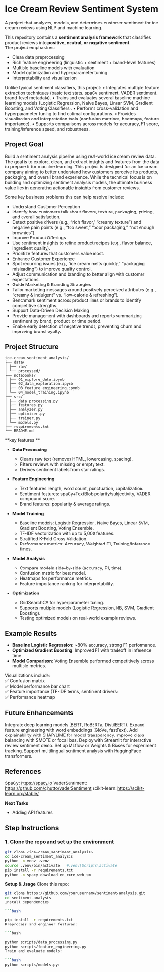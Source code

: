 # Ice Cream Review Sentiment System

A project that analyzes, models, and determines  customer sentiment for ice cream reviews using NLP and machine learning.

This repository contains a **sentiment analysis framework** that classifies product reviews into **positive, neutral, or negative sentiment**.  
The project emphasizes:
- Clean data preprocessing
- Rich feature engineering (linguistic + sentiment + brand-level features)
- Multiple baseline models with evaluation
- Model optimization and hyperparameter tuning
- Interpretability and visualization

Unlike typical sentiment classifiers, this project:
•	Integrates multiple feature extraction techniques (basic text stats, spaCy sentiment, VADER sentiment, brand-level metadata).
•	Trains and evaluates several baseline machine learning models (Logistic Regression, Naive Bayes, Linear SVM, Gradient Boosting, and Voting Classifiers).
•	Performs cross-validation and hyperparameter tuning to find optimal configurations.
•	Provides visualisation and interpretation tools (confusion matrices, heatmaps, feature importance).
•	Supports comparisons across models for accuracy, F1 score, training/inference speed, and robustness.


## Project Goal
Build a sentiment analysis pipeline using real-world ice cream review data. The goal is to explore, clean, and extract insights and features from the data to prepare it for machine learning.
This project is designed for an ice cream company aiming to better understand how customers perceive its products, packaging, and overall brand experience. While the technical focus is on building and optimizing sentiment analysis models, the ultimate business value lies in generating actionable insights from customer reviews.

Some key business problems this can help resolve include:
- Understand Customer Perception
- Identify how customers talk about flavors, texture, packaging, pricing, and overall satisfaction.
- Detect positive drivers (e.g., “rich flavor,” “creamy texture”) and negative pain points (e.g., “too sweet,” “poor packaging,” “not enough brownies”).
- Improve Product Offerings
- Use sentiment insights to refine product recipes (e.g., flavor balance, ingredient quality).
- Prioritize features that customers value most.
- Enhance Customer Experience
- Spot recurring issues (e.g., “ice cream melts quickly,” “packaging misleading”) to improve quality control.
- Adjust communication and branding to better align with customer expectations.
- Guide Marketing & Branding Strategies
- Tailor marketing messages around positively perceived attributes (e.g., “creamy & indulgent” vs. “low-calorie & refreshing”).
- Benchmark sentiment across product lines or brands to identify competitive strengths.
- Support Data-Driven Decision Making
- Provide management with dashboards and reports summarizing sentiment by brand, product, or time period.
- Enable early detection of negative trends, preventing churn and improving brand loyalty.

## Project Structure
```
ice-cream_sentiment_analysis/
├── data/
│ ├── raw/
│ └── processed/
├── notebooks/
│ ├── 01_explore_data.ipynb
│ ├── 02_data_exploration.ipynb
│ ├── 03_feature_engineering.ipynb
│ └── 04_model_training.ipynb
├── src/
│ ├── data_processing.py
│ ├── features.py
│ ├── analyzer.py
│ ├── optimizer.py
│ ├── trainer.py
│ └── models.py
├── requirements.txt
└── README.md
```
**key features **
- **Data Processing**
  - Cleans raw text (removes HTML, lowercasing, spacing).
  - Filters reviews with missing or empty text.
  - Derives sentiment labels from star ratings.

- **Feature Engineering**
  - Text features: length, word count, punctuation, capitalization.
  - Sentiment features: spaCy+TextBlob polarity/subjectivity, VADER compound score.
  - Brand features: popularity & average ratings.

- **Model Training**
  - Baseline models: Logistic Regression, Naive Bayes, Linear SVM, Gradient Boosting, Voting Ensemble.
  - TF-IDF vectorization with up to 5,000 features.
  - Stratified K-Fold Cross Validation.
  - Performance metrics: Accuracy, Weighted F1, Training/Inference times.

- **Model Analysis**
  - Compare models side-by-side (accuracy, F1, time).
  - Confusion matrix for best model.
  - Heatmaps for performance metrics.
  - Feature importance ranking for interpretability.

- **Optimization**
  - GridSearchCV for hyperparameter tuning.
  - Supports multiple models (Logistic Regression, NB, SVM, Gradient Boosting).
  - Testing optimized models on real-world example reviews.
 
## Example Results
- **Baseline Logistic Regression**: ~80% accuracy, strong F1 performance.
- **Optimized Gradient Boosting**: Improved F1 with tradeoff in inference time.
- **Model Comparison**: Voting Ensemble performed competitively across multiple metrics.

Visualizations include:  
✅ Confusion matrix  
✅ Model performance bar chart  
✅ Feature importance (TF-IDF terms, sentiment drivers)  
✅ Performance heatmap  

## Future Enhancements
Integrate deep learning models (BERT, RoBERTa, DistilBERT).
Expand feature engineering with word embeddings (GloVe, fastText).
Add explainability with SHAP/LIME for model transparency.
Improve class balancing with SMOTE or focal loss.
Deploy with Streamlit for interactive review sentiment demo.
Set up MLflow or Weights & Biases for experiment tracking.
Support multilingual sentiment analysis with HuggingFace transformers.

## References
SpaCy: https://spacy.io
VaderSentiment: https://github.com/cjhutto/vaderSentiment
scikit-learn: https://scikit-learn.org/stable/

**Next Tasks**
- Adding API features

## Step Instructions


### 1. Clone the repo and set up the environment

```bash
git clone <ice-cream_sentiment_analysis>
cd ice-cream_sentiment_analysis
python -m venv .venv
source .venv/bin/activate   #.venv\Scripts\activate
pip install -r requirements.txt
python -m spacy download en_core_web_sm
```
**Setup & Usage**
Clone this repo:
   ```bash
   git clone https://github.com/yourusername/sentiment-analysis.git
   cd sentiment-analysis
Install dependencies

```bash

pip install -r requirements.txt
Preprocess and engineer features:

```bash

python scripts/data_processing.py
python scripts/feature_engineering.py
Train and evaluate models:

```bash
python scripts/models.py:





